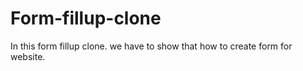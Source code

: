 # Form-fillup-clone
In this form fillup clone. we have to show that how to create form for website.
